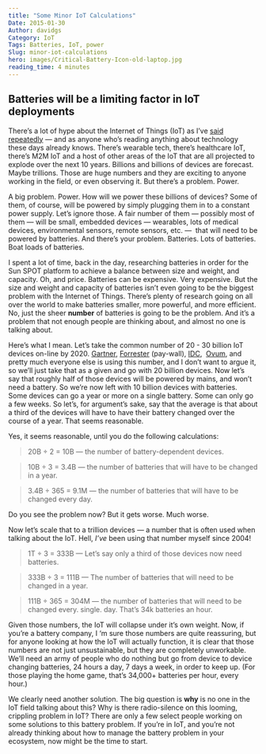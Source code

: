 ```yaml
---
title: "Some Minor IoT Calculations"
Date: 2015-01-30
Author: davidgs
Category: IoT
Tags: Batteries, IoT, power
Slug: minor-iot-calculations
hero: images/Critical-Battery-Icon-old-laptop.jpg
reading_time: 4 minutes
---
```


## Batteries will be a limiting factor in IoT deployments

There’s a lot of hype about the Internet of Things (IoT) as I’ve [said](/posts/category/general/here-comes-iot-ready-or-not/) [repeatedly](/posts/category/iot/is-iot-happening-or-not-in-2015/) — and as anyone who’s reading anything about technology these days already knows. There’s wearable tech, there’s healthcare IoT, there’s M2M IoT and a host of other areas of the IoT that are all projected to explode over the next 10 years. Billions and billions of devices are forecast. Maybe trillions. Those are huge numbers and they are exciting to anyone working in the field, or even observing it. But there’s a problem. Power.

A big problem. Power. How will we power these billions of devices? Some of them, of course, will be powered by simply plugging them in to a constant power supply. Let’s ignore those. A fair number of them — possibly most of them — will be small, embedded devices — wearables, lots of medical devices, environmental sensors, remote sensors, etc. —  that will need to be powered by batteries. And there’s your problem. Batteries. Lots of batteries. Boat loads of batteries.

I spent a lot of time, back in the day, researching batteries in order for the Sun SPOT platform to achieve a balance between size and weight, and capacity. Oh, and price. Batteries can be expensive. Very expensive. But the size and weight and capacity of batteries isn’t even going to be the biggest problem with the Internet of Things. There’s plenty of research going on all over the world to make batteries smaller, more powerful, and more efficient. No, just the sheer **number** of batteries is going to be the problem. And it’s a problem that not enough people are thinking about, and almost no one is talking about.

Here’s what I mean. Let’s take the common number of 20 - 30 billion IoT devices on-line by 2020. [Gartner](http://www.gartner.com/newsroom/id/2636073), [Forrester](https://www.forrester.com/There+Is+No+Internet+Of+Things+8212+Yet/fulltext/-/E-RES101421) (pay-wall), [IDC](http://www.idc.com/getdoc.jsp?containerId=248451),  [Ovum](http://www.computerweekly.com/news/2240238915/Lot-of-nonsense-touted-about-IoT-says-analyst), and pretty much everyone else is using this number, and I don’t want to argue it, so we’ll just take that as a given and go with 20 billion devices. Now let’s say that roughly half of those devices will be powered by mains, and won’t need a battery. So we’re now left with 10 billion devices with batteries. Some devices can go a year or more on a single battery. Some can only go a few weeks. So let’s, for argument’s sake, say that the average is that about a third of the devices will have to have their battery changed over the course of a year. That seems reasonable.

Yes, it seems reasonable, until you do the following calculations:

> 20B ÷ 2 = 10B — the number of battery-dependent devices.

> 10B ÷ 3 = 3.4B — the number of batteries that will have to be changed in a year.

> 3.4B ÷ 365 = 9.1M — the number of batteries that will have to be changed every day.

Do you see the problem now? But it gets worse. Much worse.

Now let’s scale that to a trillion devices — a number that is often used when talking about the IoT. Hell, *I’ve* been using that number myself since 2004!

> 1T ÷ 3 = 333B — Let’s say only a third of those devices now need batteries.

> 333B ÷ 3 = 111B — The number of batteries that will need to be changed in a year.

> 111B ÷ 365 = 304M — the number of batteries that will need to be changed every. single. day. That’s 34k batteries an hour.

Given those numbers, the IoT will collapse under it’s own weight. Now, if you’re a battery company, I ‘m sure those numbers are quite reassuring, but for anyone looking at how the IoT will actually function, it is clear that those numbers are not just unsustainable, but they are completely unworkable. We’ll need an army of people who do nothing but go from device to device changing batteries, 24 hours a day, 7 days a week, in order to keep up. (For those playing the home game, that’s 34,000+ batteries per hour, every hour.)

We clearly need another solution. The big question is **why** is no one in the IoT field talking about this? Why is there radio-silence on this looming, crippling problem in IoT? There are only a few select people working on some solutions to this battery problem. If you’re in IoT, and you’re not already thinking about how to manage the battery problem in your ecosystem, now might be the time to start.
